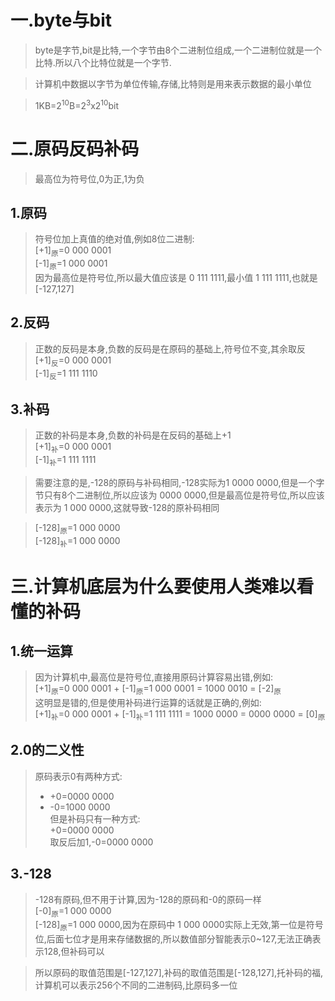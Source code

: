 # 一.byte与bit

>byte是字节,bit是比特,一个字节由8个二进制位组成,一个二进制位就是一个比特.所以八个比特位就是一个字节.

>计算机中数据以字节为单位传输,存储,比特则是用来表示数据的最小单位

>1KB=2<sup>10</sup>B=2<sup>3</sup>x2<sup>10</sup>bit

# 二.原码反码补码

>最高位为符号位,0为正,1为负

## 1.原码

>符号位加上真值的绝对值,例如8位二进制:  
>[+1]<sub>原</sub>=0 000 0001  
>[-1]<sub>原</sub>=1 000 0001  
>因为最高位是符号位,所以最大值应该是 0 111 1111,最小值 1 111 1111,也就是[-127,127]

## 2.反码

>正数的反码是本身,负数的反码是在原码的基础上,符号位不变,其余取反  
>[+1]<sub>反</sub>=0 000 0001  
>[-1]<sub>反</sub>=1 111 1110

## 3.补码

>正数的补码是本身,负数的补码是在反码的基础上+1  
>[+1]<sub>补</sub>=0 000 0001  
>[-1]<sub>补</sub>=1 111 1111

>需要注意的是,-128的原码与补码相同,-128实际为1 0000 0000,但是一个字节只有8个二进制位,所以应该为 0000 0000,但是最高位是符号位,所以应该表示为 1 000 0000,这就导致-128的原补码相同

>[-128]<sub>原</sub>=1 000 0000  
>[-128]<sub>补</sub>=1 000 0000

# 三.计算机底层为什么要使用人类难以看懂的补码

## 1.统一运算

>因为计算机中,最高位是符号位,直接用原码计算容易出错,例如:  
>[+1]<sub>原</sub>=0 000 0001  + [-1]<sub>原</sub>=1 000 0001 = 1000 0010 = [-2]<sub>原</sub>  
>这明显是错的,但是使用补码进行运算的话就是正确的,例如:  
>[+1]<sub>补</sub>=0 000 0001  + [-1]<sub>补</sub>=1 111 1111 = 1000 0000 = 0000 0000 = [0]<sub>原</sub>

## 2.0的二义性

>原码表示0有两种方式:  
>* +0=0000 0000  
>* -0=1000 0000  
>但是补码只有一种方式:  
>+0=0000 0000  
>取反后加1,-0=0000 0000

## 3.-128

>-128有原码,但不用于计算,因为-128的原码和-0的原码一样  
>[-0]<sub>原</sub>=1 000 0000  
>[-128]<sub>原</sub>=1 000 0000,因为在原码中 1 000 0000实际上无效,第一位是符号位,后面七位才是用来存储数据的,所以数值部分智能表示0~127,无法正确表示128,但补码可以

>所以原码的取值范围是[-127,127],补码的取值范围是[-128,127],托补码的福,计算机可以表示256个不同的二进制码,比原码多一位
